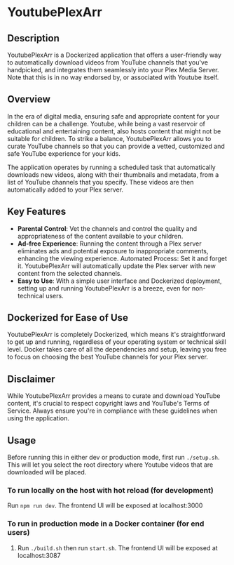 # YoutubePlexArr

## Description

YoutubePlexArr is a Dockerized application that offers a user-friendly way to automatically download videos from YouTube channels that you've handpicked, and integrates them seamlessly into your Plex Media Server. 
Note that this is in no way endorsed by, or associated with Youtube itself.

## Overview

In the era of digital media, ensuring safe and appropriate content for your children can be a challenge. Youtube, while being a vast reservoir of educational and entertaining content, also hosts content that might not be suitable for children. To strike a balance, YoutubePlexArr allows you to curate YouTube channels so that you can provide a vetted, customized and safe YouTube experience for your kids.

The application operates by running a scheduled task that automatically downloads new videos, along with their thumbnails and metadata, from a list of YouTube channels that you specify. These videos are then automatically added to your Plex server.


## Key Features
* **Parental Control**: Vet the channels and control the quality and appropriateness of the content available to your children.
* **Ad-free Experience**: Running the content through a Plex server eliminates ads and potential exposure to inappropriate comments, enhancing the viewing experience.
Automated Process: Set it and forget it. YoutubePlexArr will automatically update the Plex server with new content from the selected channels.
* **Easy to Use**: With a simple user interface and Dockerized deployment, setting up and running YoutubePlexArr is a breeze, even for non-technical users.

## Dockerized for Ease of Use
YoutubePlexArr is completely Dockerized, which means it's straightforward to get up and running, regardless of your operating system or technical skill level. Docker takes care of all the dependencies and setup, leaving you free to focus on choosing the best YouTube channels for your Plex server.

## Disclaimer
While YoutubePlexArr provides a means to curate and download YouTube content, it's crucial to respect copyright laws and YouTube's Terms of Service. Always ensure you're in compliance with these guidelines when using the application.
## Usage

Before running this in either dev or production mode, first run ```./setup.sh```. This will let you select the root directory where Youtube videos that are downloaded will be placed.

### To run locally on the host with hot reload (for development)
Run ```npm run dev```. The frontend UI will be exposed at localhost:3000

### To run in production mode in a Docker container (for end users)

1. Run ```./build.sh``` then run ```start.sh```. The frontend UI will be exposed at localhost:3087


